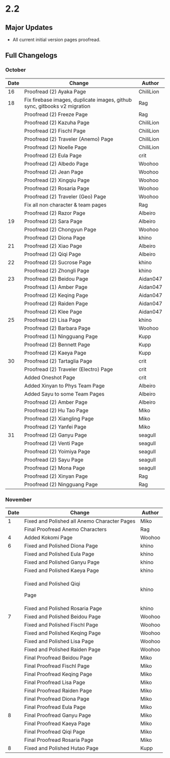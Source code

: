 # 2.2

## Major Updates

* All current initial version pages proofread.

## Full Changelogs

### October

| Date | Change                                                                    | Author    |
| ---- | ------------------------------------------------------------------------- | --------- |
| 16   | Proofread (2) Ayaka Page                                                  | ChiliLion |
| 18   | Fix firebase images, duplicate images, github sync, gitbooks v2 migration | Rag       |
|      | Proofread (2) Freeze Page                                                 | Rag       |
|      | Proofread (2) Kazuha Page                                                 | ChiliLion |
|      | Proofread (2) Fischl Page                                                 | ChiliLion |
|      | Proofread (2) Traveler (Anemo) Page                                       | ChiliLion |
|      | Proofread (2) Noelle Page                                                 | ChiliLion |
|      | Proofread (2) Eula Page                                                   | crit      |
|      | Proofread (2) Albedo Page                                                 | Woohoo    |
|      | Proofread (2) Jean Page                                                   | Woohoo    |
|      | Proofread (2) Xingqiu Page                                                | Woohoo    |
|      | Proofread (2) Rosaria Page                                                | Woohoo    |
|      | Proofread (2) Traveler (Geo) Page                                         | Woohoo    |
|      | Fix all non character & team pages                                        | Rag       |
|      | Proofread (2) Razor Page                                                  | Albeiro   |
| 19   | Proofread (2) Sara Page                                                   | Albeiro   |
|      | Proofread (2) Chongyun Page                                               | Woohoo    |
|      | Proofread (2) Diona Page                                                  | khino     |
| 21   | Proofread (2) Xiao Page                                                   | Albeiro   |
|      | Proofread (2) Qiqi Page                                                   | Albeiro   |
| 22   | Proofread (2) Sucrose Page                                                | khino     |
|      | Proofread (2) Zhongli Page                                                | khino     |
| 23   | Proofread (2) Beidou Page                                                 | Aidan047  |
|      | Proofread (1) Amber Page                                                  | Aidan047  |
|      | Proofread (2) Keqing Page                                                 | Aidan047  |
|      | Proofread (2) Raiden Page                                                 | Aidan047  |
|      | Proofread (2) Klee Page                                                   | Aidan047  |
| 25   | Proofread (2) Lisa Page                                                   | khino     |
|      | Proofread (2) Barbara Page                                                | Woohoo    |
|      | Proofread (1) Ningguang Page                                              | Kupp      |
|      | Proofread (2) Bennett Page                                                | Kupp      |
|      | Proofread (2) Kaeya Page                                                  | Kupp      |
| 30   | Proofread (2) Tartaglia Page                                              | crit      |
|      | Proofread (2) Traveler (Electro) Page                                     | crit      |
|      | Added Oneshot Page                                                        | crit      |
|      | Added Xinyan to Phys Team Page                                            | Albeiro   |
|      | Added Sayu to some Team Pages                                             | Albeiro   |
|      | Proofread (2) Amber Page                                                  | Albeiro   |
|      | Proofread (2) Hu Tao Page                                                 | Miko      |
|      | Proofread (2) Xiangling Page                                              | Miko      |
|      | Proofread (2) Yanfei Page                                                 | Miko      |
| 31   | Proofread (2) Ganyu Page                                                  | seagull   |
|      | Proofread (2) Venti Page                                                  | seagull   |
|      | Proofread (2) Yoimiya Page                                                | seagull   |
|      | Proofread (2) Sayu Page                                                   | seagull   |
|      | Proofread (2) Mona Page                                                   | seagull   |
|      | Proofread (2) Xinyan Page                                                 | Rag       |
|      | Proofread (2) Ningguang Page                                              | Rag       |

### November

| Date | Change                                        | Author |
| ---- | --------------------------------------------- | ------ |
| 1    | Fixed and Polished all Anemo Character Pages  | Miko   |
|      | Final Proofread Anemo Characters              | Rag    |
| 4    | Added Kokomi Page                             | Woohoo |
| 6    | Fixed and Polished Diona Page                 | khino  |
|      | Fixed and Polished Eula Page                  | khino  |
|      | Fixed and Polished Ganyu Page                 | khino  |
|      | Fixed and Polished Kaeya Page                 | khino  |
|      | <p>Fixed and Polished Qiqi</p><p>Page</p>     | khino  |
|      | Fixed and Polished Rosaria Page               | khino  |
| 7    | Fixed and Polished Beidou Page                | Woohoo |
|      | Fixed and Polished Fischl Page                | Woohoo |
|      | Fixed and Polished Keqing Page                | Woohoo |
|      | Fixed and Polished Lisa Page                  | Woohoo |
|      | Fixed and Polished Raiden Page                | Woohoo |
|      | Final Proofread Beidou Page                   | Miko   |
|      | Final Proofread Fischl Page                   | Miko   |
|      | Final Proofread Keqing Page                   | Miko   |
|      | Final Proofread Lisa Page                     | Miko   |
|      | Final Proofread Raiden Page                   | Miko   |
|      | Final Proofread Diona Page                    | Miko   |
|      | Final Proofread Eula Page                     | Miko   |
| 8    | Final Proofread Ganyu Page                    | Miko   |
|      | Final Proofread Kaeya Page                    | Miko   |
|      | Final Proofread Qiqi Page                     | Miko   |
|      | Final Proofread Rosaria Page                  | Miko   |
| 8    | Fixed and Polished Hutao Page                 | Kupp   |

